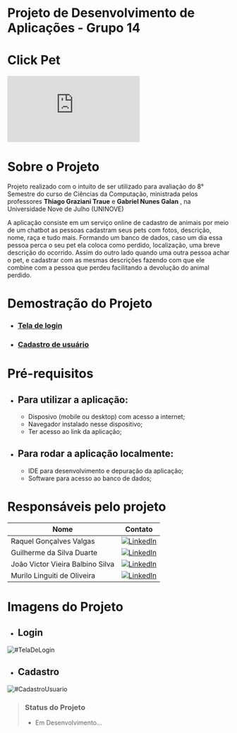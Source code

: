 # Projeto de Desenvolvimento de Aplicações - Grupo 14
# Click Pet

[![GitHub license](https://badgen.net/github/license/Naereen/Strapdown.js)](https://github.com/joaovictor020403/teste-readme/blob/main/LICENSE)



# Sobre o Projeto

Projeto realizado com o intuito de ser utilizado para avaliação do 8° Semestre do curso de Ciências da Computação, ministrada pelos professores **Thiago Graziani Traue** e **Gabriel Nunes Galan** , na Universidade Nove de Julho (UNINOVE)

A aplicação consiste em um serviço online de cadastro de animais por meio de um chatbot as pessoas
cadastram seus pets com fotos, descrição, nome, raça e tudo mais. Formando um
banco de dados, caso um dia essa pessoa perca o seu pet ela coloca como perdido,
localização, uma breve descrição do ocorrido. Assim do outro lado quando uma
outra pessoa achar o pet, e cadastrar com as mesmas descrições fazendo com que
ele combine com a pessoa que perdeu facilitando a devolução do animal perdido.


# Demostração do Projeto
* ###  [Tela de login](#Login)
* ###  [Cadastro de usuário](#Imagem_1)

 
# Pré-requisitos
* ## Para utilizar a aplicação:
  -  Disposivo (mobile ou desktop) com acesso a internet;
  -  Navegador instalado nesse dispositivo;
  -  Ter acesso ao link da aplicação;
* ## Para rodar a aplicação localmente:
  -  IDE para desenvolvimento e depuração da aplicação;
  -  Software para acesso ao banco de dados;

# Responsáveis pelo projeto

| Nome  | Contato |
| ------------- | ------------- |
| Raquel Gonçalves Valgas  | [![LinkedIn](https://img.shields.io/badge/linkedin-%230077B5.svg?style=for-the-badge&logo=linkedin&logoColor=white)](https://www.linkedin.com/in/raquel-gon%C3%A7alves-valgas-6989a217a/) |
| Guilherme da Silva Duarte | [![LinkedIn](https://img.shields.io/badge/linkedin-%230077B5.svg?style=for-the-badge&logo=linkedin&logoColor=white)](https://www.linkedin.com/in/guilherme-da-silva-duarte-b19209186/)  |
| João Victor Vieira Balbino Silva| [![LinkedIn](https://img.shields.io/badge/linkedin-%230077B5.svg?style=for-the-badge&logo=linkedin&logoColor=white)](https://www.linkedin.com/in/joaovictorvieirabalbino/)  | 
| Murilo Linguiti de Oliveira | [![LinkedIn](https://img.shields.io/badge/linkedin-%230077B5.svg?style=for-the-badge&logo=linkedin&logoColor=white)](https://www.linkedin.com/in/murilolinguiti/) |

# Imagens do Projeto
- ## Login
![#TelaDeLogin](https://user-images.githubusercontent.com/59425970/204044044-a4aad4f6-33a3-4ab4-836d-e223a0914b6c.png)

- ## Cadastro
![#CadastroUsuario](https://user-images.githubusercontent.com/59425970/204044908-180c498d-b855-4614-9433-766023c1b507.png)


> ### Status do Projeto
> - Em Desenvolvimento...




 
